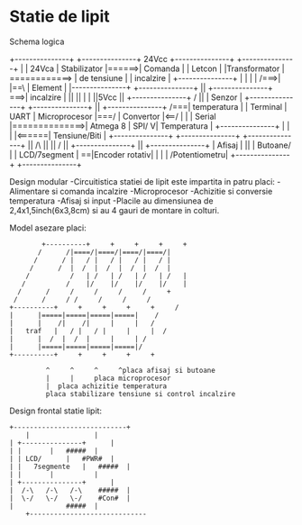 Statie de lipit
=======================

Schema logica

+---------------+		+---------------+ 24Vcc	+---------------+	+---------------+
|		|     24Vca	|  Stabilizator	|======>|    Comanda	|	|     Letcon	|
|Transformator	| ============>	|  de tensiune	|	|   incalzire	|	+---------------+
|		|		|		|  /===>|		|==\	|    Element 	|
|---------------+		+---------------+  ||	+---------------+  \===>|   incalzire	|
					||	   ||				|		|
					||5Vcc	   ||				+---------------+
					\/	   ||				|     Senzor	|
+---------------+		+---------------+  ||	+---------------+   /===|  temperatura	|
|   Terminal	|      UART	| Microprocesor |===/	|   Convertor	|<==/	|		|
|    Serial	|==============>|    Atmega 8	| SPI/ V|  Temperatura	|	+---------------+
|		|		|		|<======| Tensiune/Biti |
+---------------+		+---------------+	+---------------+
				   ||	     /\	
				   ||	     ||
				   \/	     ||
			+---------------+    ||	+---------------+
			|     Afisaj    |    ||	|    Butoane/	|
			|  LCD/7segment |    \==|Encoder rotativ|
			| 		|	| /Potentiometru|
			+---------------+	+---------------+

Design modular
 -Circuitistica statiei de lipit este impartita in patru placi:
	-Alimentare si comanda incalzire
	-Microprocesor
	-Achizitie si conversie temperatura
	-Afisaj si input
 -Placile au dimensiunea de 2,4x1,5inch(6x3,8cm) si au 4 gauri de montare in colturi.

Model asezare placi:

	        +----------+     +     +     +     +
	       /	  /|====/|====/|====/|====/|
	      /		 / |   / |   / |   / |   / |
	     /		/  |  /	 |  /  |  /  |  /  |
	    /	       /   | /	 | /   | /   | /   |
	   /          /	   |/	 |/    |/    |/    | 
	  /	     /	   /	 /     /     /     +
	 /	    /	  /	/     /     /     /
	+----------+     +     +     +     +     /
	|	   |=====|=====|=====|=====|    /
	|	   |	/|    /|     |     |   /
	|   traf   |   / |   / |     |     |  /
	|	   |  /	 |  /  |     |     | /
	|	   |=====|=====|=====|=====|/ 
	+----------+     +     +     +     +
	
			 ^     ^     ^	   ^placa afisaj si butoane
			 |     |     placa microprocesor
		  	 |	placa achizitie temperatura	
			 placa stabilizare tensiune si control incalzire

Design frontal statie lipit:

	+----------------------------+
        |			     |
	| +---------------+	     |
	| |		  |   #####  |
	| |	LCD/	  |   #PWR#  |
	| |   7segmente	  |   #####  |
	| |		  |          |
	| +---------------+	     |
	|  /-\   /-\   /-\    #####  |
	|  \-/   \-/   \-/    #Con#  |
	|		      #####  |
        +-----------------------------




